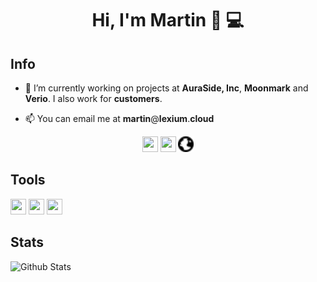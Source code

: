 <h1 align="center">Hi, I'm Martin 👋 💻</h1>

## Info

- 🔭 I’m currently working on projects at **AuraSide, Inc**, **Moonmark** and **Verio**. I also work for **customers**.

- 📫 You can email me at **martin**@**lexium**.**cloud**

<p align="center">
<a href= "https://twitter.com/Martinnkek"><img width="25" height="25" src="https://cdn.jsdelivr.net/npm/simple-icons@3.0.1/icons/twitter.svg"/></a>
<a href= "https://keybase.io/martinhaha"><img width="25" height="25" src="https://cdn.jsdelivr.net/npm/simple-icons@3.0.1/icons/keybase.svg"/></a>
<a href= "https://mxrtn.me/"><img width="25" height="25" src="https://raw.githubusercontent.com/iconic/open-iconic/master/svg/globe.svg"/></a>
</p>

## Tools
<p align="left">
<a href= "https://jetbrains.com"><img width="25" height="25" src="https://cdn.jsdelivr.net/npm/simple-icons@3.0.1/icons/jetbrains.svg"/></a>
<a href= "https://code.visualstudio.com/"><img width="25" height="25" src="https://cdn.jsdelivr.net/npm/simple-icons@3.0.1/icons/visualstudiocode.svg"/></a>
<a href= "https://github.com"><img width="25" height="25" src="https://cdn.jsdelivr.net/npm/simple-icons@3.0.1/icons/github.svg"/></a>
</p>

## Stats

![Github Stats](https://github-readme-stats.vercel.app/api?username=martinyes&show_icons=true&hide_border=true&theme=vue-dark&count_private=true)
